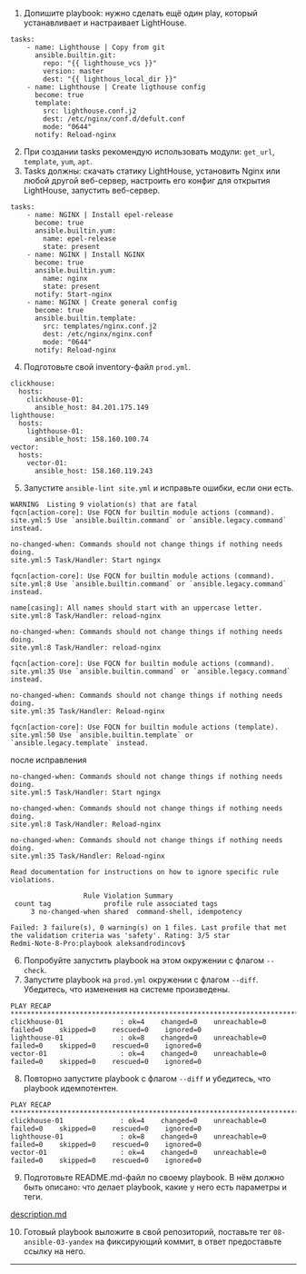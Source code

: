 1. Допишите playbook: нужно сделать ещё один play, который устанавливает и настраивает LightHouse.
```
tasks:
    - name: Lighthouse | Copy from git
      ansible.builtin.git:
        repo: "{{ lighthouse_vcs }}"
        version: master
        dest: "{{ lighthous_local_dir }}"
    - name: Lighthouse | Create ligthouse config
      become: true
      template:
        src: lighthouse.conf.j2
        dest: /etc/nginx/conf.d/defult.conf
        mode: "0644"
      notify: Reload-nginx
```
2. При создании tasks рекомендую использовать модули: `get_url`, `template`, `yum`, `apt`.
3. Tasks должны: скачать статику LightHouse, установить Nginx или любой другой веб-сервер, настроить его конфиг для открытия LightHouse, запустить веб-сервер.
```
tasks:
    - name: NGINX | Install epel-release
      become: true
      ansible.builtin.yum:
        name: epel-release
        state: present
    - name: NGINX | Install NGINX
      become: true
      ansible.builtin.yum:
        name: nginx
        state: present
      notify: Start-nginx
    - name: NGINX | Create general config
      become: true
      ansible.builtin.template:
        src: templates/nginx.conf.j2
        dest: /etc/nginx/nginx.conf
        mode: "0644"
      notify: Reload-nginx
```
4. Подготовьте свой inventory-файл `prod.yml`.
```
clickhouse:
  hosts:
    clickhouse-01:
      ansible_host: 84.201.175.149
lighthouse:
  hosts:
    lighthouse-01:
      ansible_host: 158.160.100.74
vector:
  hosts:
    vector-01:
      ansible_host: 158.160.119.243
```
5. Запустите `ansible-lint site.yml` и исправьте ошибки, если они есть.
```
WARNING  Listing 9 violation(s) that are fatal
fqcn[action-core]: Use FQCN for builtin module actions (command).
site.yml:5 Use `ansible.builtin.command` or `ansible.legacy.command` instead.

no-changed-when: Commands should not change things if nothing needs doing.
site.yml:5 Task/Handler: Start ngingx

fqcn[action-core]: Use FQCN for builtin module actions (command).
site.yml:8 Use `ansible.builtin.command` or `ansible.legacy.command` instead.

name[casing]: All names should start with an uppercase letter.
site.yml:8 Task/Handler: reload-nginx

no-changed-when: Commands should not change things if nothing needs doing.
site.yml:8 Task/Handler: reload-nginx

fqcn[action-core]: Use FQCN for builtin module actions (command).
site.yml:35 Use `ansible.builtin.command` or `ansible.legacy.command` instead.

no-changed-when: Commands should not change things if nothing needs doing.
site.yml:35 Task/Handler: Reload-nginx

fqcn[action-core]: Use FQCN for builtin module actions (template).
site.yml:50 Use `ansible.builtin.template` or `ansible.legacy.template` instead.
```

после исправления 
```
no-changed-when: Commands should not change things if nothing needs doing.
site.yml:5 Task/Handler: Start ngingx

no-changed-when: Commands should not change things if nothing needs doing.
site.yml:8 Task/Handler: Reload-nginx

no-changed-when: Commands should not change things if nothing needs doing.
site.yml:35 Task/Handler: Reload-nginx

Read documentation for instructions on how to ignore specific rule violations.

                  Rule Violation Summary                  
 count tag             profile rule associated tags       
     3 no-changed-when shared  command-shell, idempotency 

Failed: 3 failure(s), 0 warning(s) on 1 files. Last profile that met the validation criteria was 'safety'. Rating: 3/5 star
Redmi-Note-8-Pro:playbook aleksandrodincov$ 
```
6. Попробуйте запустить playbook на этом окружении с флагом `--check`.
7. Запустите playbook на `prod.yml` окружении с флагом `--diff`. Убедитесь, что изменения на системе произведены.
```
PLAY RECAP ***************************************************************************************************************************
clickhouse-01              : ok=4    changed=0    unreachable=0    failed=0    skipped=0    rescued=0    ignored=0   
lighthouse-01              : ok=8    changed=0    unreachable=0    failed=0    skipped=0    rescued=0    ignored=0   
vector-01                  : ok=4    changed=0    unreachable=0    failed=0    skipped=0    rescued=0    ignored=0   
```
8. Повторно запустите playbook с флагом `--diff` и убедитесь, что playbook идемпотентен.
```
PLAY RECAP ***************************************************************************************************************************
clickhouse-01              : ok=4    changed=0    unreachable=0    failed=0    skipped=0    rescued=0    ignored=0   
lighthouse-01              : ok=8    changed=0    unreachable=0    failed=0    skipped=0    rescued=0    ignored=0   
vector-01                  : ok=4    changed=0    unreachable=0    failed=0    skipped=0    rescued=0    ignored=0   
```
9. Подготовьте README.md-файл по своему playbook. В нём должно быть описано: что делает playbook, какие у него есть параметры и теги.

[description.md](https://github.com/AleksandrOdintsov/devops-netology/blob/main/KONF-31/3/description.md)


10. Готовый playbook выложите в свой репозиторий, поставьте тег `08-ansible-03-yandex` на фиксирующий коммит, в ответ предоставьте ссылку на него.

---

